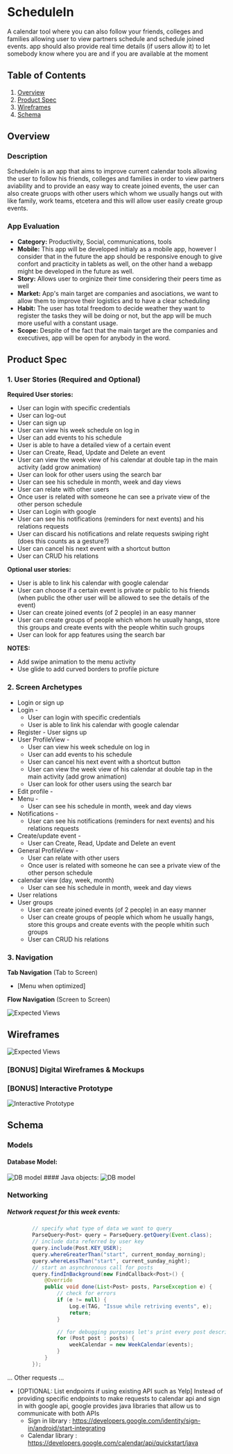 # ScheduleIn
A calendar tool where you can also follow your friends, colleges and families allowing user to view partners schedule and schedule joined events. app should also provide real time details (if users allow it) to let somebody know where you are and if you are available at the moment

## Table of Contents
1. [Overview](#Overview)
1. [Product Spec](#Product-Spec)
1. [Wireframes](#Wireframes)
2. [Schema](#Schema)

## Overview
### Description
ScheduleIn is an app that aims to improve current calendar tools allowing the user to follow his friends, colleges and families in order to view partners aviability and to provide an easy way to create joined events, the user can also create gruops with other users which whom we usually hangs out with like family, work teams, etcetera and this will allow user easily create group events.

### App Evaluation
- **Category:** Productivity, Social, communications, tools 
- **Mobile:** This app will be developed initialy as a mobile app, however I consider that in the future the app should be responsive enough to give confort and practicity in tablets as well, on the other hand a webapp might be developed in the future as well.
- **Story:** Allows user to orginize their time considering their peers time as well 
- **Market:** App's main target are companies and asociations, we want to allow them to improve their logistics and to have a clear scheduling
- **Habit:** The user has total freedom to decide weather they want to register the tasks they will be doing or not, but the app will be much more useful with a constant usage.
- **Scope:** Despite of the fact that the main target are the companies and executives, app will be open for anybody in the word.

## Product Spec

### 1. User Stories (Required and Optional)
**Required User stories:**

* User can login with specific credentials
* User can log-out
* User can sign up
* User can view his week schedule on log in
* User can add events to his schedule
* User is able to have a detailed view of a certain event
* User can Create, Read, Update and Delete an event
* User can view the week view of his calendar at double tap in the main activity (add grow animation)
* User can look for other users using the search bar
* User can see his schedule in month, week and day views
* User can relate with other users
* Once user is related with someone he can see a private view of the other person schedule
* User can Login with google
* User can see his notifications (reminders for next events) and his relations requests
* User can discard his notifications and relate requests swiping right (does this counts as a gesture?)
* User can cancel his next event with a shortcut button
* User can CRUD his relations

**Optional user stories:**
* User is able to link his calendar with google calendar
* User can choose if a certain event is private or public to his friends (when public the other user will be allowed to see the details of the event)
* User can create joined events (of 2 people) in an easy manner
* User can create groups of people which whom he usually hangs, store this groups and create events with the people whitin such groups
* User can look for app features using the search bar

**NOTES:**
* Add swipe animation to the menu activity
* Use glide to add curved borders to profile picture

### 2. Screen Archetypes

* Login or sign up
* Login - 
    * User can login with specific credentials
    * User is able to link his calendar with google calendar
* Register - User signs up 
* User ProfileView -
    * User can view his week schedule on log in
    * User can add events to his schedule
    * User can cancel his next event with a shortcut button
    * User can view the week view of his calendar at double tap in the main activity (add grow animation)
    * User can look for other users using the search bar
* Edit profile -
* Menu -
    * User can see his schedule in month, week and day views
* Notifications -
    * User can see his notifications (reminders for next events) and his relations requests
* Create/update event - 
    * User can Create, Read, Update and Delete an event
* General ProfileView -
    * User can relate with other users
    * Once user is related with someone he can see a private view of the other person schedule
* calendar view (day, week, month)
    * User can see his schedule in month, week and day views
* User relations
* User groups
    * User can create joined events (of 2 people) in an easy manner
    * User can create groups of people which whom he usually hangs, store this groups and create events with the people whitin such groups
    * User can CRUD his relations

### 3. Navigation

**Tab Navigation** (Tab to Screen)

* [Menu when optimized]

**Flow Navigation** (Screen to Screen)

<img src='NavigationFlow.jpg' title='Expected views' width='' alt='Expected Views' />

## Wireframes

<img src='AppViewsDrafts.jpg' title='Expected views' width='' alt='Expected Views' />

### [BONUS] Digital Wireframes & Mockups

### [BONUS] Interactive Prototype
<img src='Interactive.gif' title='Interactive Prototype' width='' alt='Interactive Prototype' />

## Schema 
### Models
#### Database Model:
<img src='DBmodel.png' title='DB model' width='' alt='DB model' />
#### Java objects:
<img src='javaObjects.jpg' title='DB model' width='' alt='DB model' />



### Networking
##### Network request for this week events:
```java
        // specify what type of data we want to query
        ParseQuery<Post> query = ParseQuery.getQuery(Event.class);
        // include data referred by user key
        query.include(Post.KEY_USER);
        query.whereGreaterThan("start", current_monday_morning);
        query.whereLessThan("start", current_sunday_night);
        // start an asynchronous call for posts
        query.findInBackground(new FindCallback<Post>() {
            @Override
            public void done(List<Post> posts, ParseException e) {
                // check for errors
                if (e != null) {
                    Log.e(TAG, "Issue while retriving events", e);
                    return;
                }

                // for debugging purposes let's print every post description to logcat
                for (Post post : posts) {
                    weekCalendar = new WeekCalendar(events);
                }
            }
        });
```
... Other requests ...

- [OPTIONAL: List endpoints if using existing API such as Yelp]
Instead of providing specific endpoints to make requests to calendar api and sign in with google api, google provides java libraries that allow us to communicate with both APIs
   * Sign in library : https://developers.google.com/identity/sign-in/android/start-integrating
   * Calendar library : https://developers.google.com/calendar/api/quickstart/java

